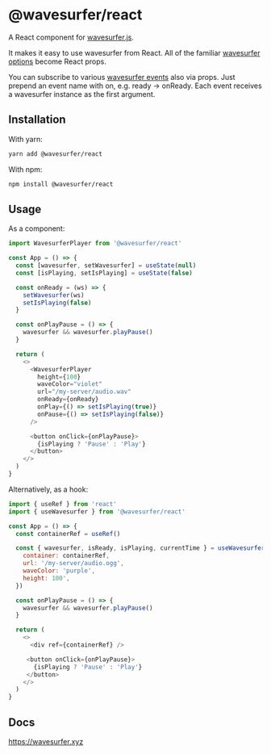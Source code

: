 # @wavesurfer/react

A React component for [wavesurfer.js](http://github.com/katspaugh/wavesurfer.js).

It makes it easy to use wavesurfer from React. All of the familiar [wavesurfer options](https://wavesurfer.xyz/docs/types/wavesurfer.WaveSurferOptions) become React props.

You can subscribe to various [wavesurfer events](https://wavesurfer.xyz/docs/types/wavesurfer.WaveSurferEvents) also via props. Just prepend an event name with on, e.g. ready -> onReady. Each event receives a wavesurfer instance as the first argument.

## Installation

With yarn:
```bash
yarn add @wavesurfer/react
```

With npm:
```bash
npm install @wavesurfer/react
```

## Usage

As a component:

```js
import WavesurferPlayer from '@wavesurfer/react'

const App = () => {
  const [wavesurfer, setWavesurfer] = useState(null)
  const [isPlaying, setIsPlaying] = useState(false)

  const onReady = (ws) => {
    setWavesurfer(ws)
    setIsPlaying(false)
  }

  const onPlayPause = () => {
    wavesurfer && wavesurfer.playPause()
  }

  return (
    <>
      <WavesurferPlayer
        height={100}
        waveColor="violet"
        url="/my-server/audio.wav"
        onReady={onReady}
        onPlay={() => setIsPlaying(true)}
        onPause={() => setIsPlaying(false)}
      />

      <button onClick={onPlayPause}>
        {isPlaying ? 'Pause' : 'Play'}
      </button>
    </>
  )
}
```

Alternatively, as a hook:

```js
import { useRef } from 'react'
import { useWavesurfer } from '@wavesurfer/react'

const App = () => {
  const containerRef = useRef()

  const { wavesurfer, isReady, isPlaying, currentTime } = useWavesurfer({
    container: containerRef,
    url: '/my-server/audio.ogg',
    waveColor: 'purple',
    height: 100',
  })

  const onPlayPause = () => {
    wavesurfer && wavesurfer.playPause()
  }

  return (
    <>
      <div ref={containerRef} />

     <button onClick={onPlayPause}>
       {isPlaying ? 'Pause' : 'Play'}
     </button>
    </>
  )
}
```

## Docs

https://wavesurfer.xyz
